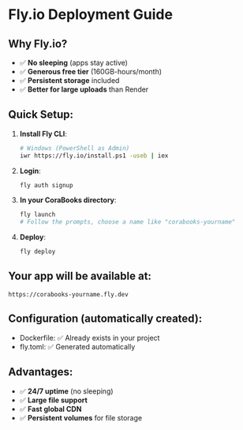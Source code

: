 # Fly.io Deployment Guide

## Why Fly.io?
- ✅ **No sleeping** (apps stay active)
- ✅ **Generous free tier** (160GB-hours/month)
- ✅ **Persistent storage** included
- ✅ **Better for large uploads** than Render

## Quick Setup:

1. **Install Fly CLI**:
   ```bash
   # Windows (PowerShell as Admin)
   iwr https://fly.io/install.ps1 -useb | iex
   ```

2. **Login**:
   ```bash
   fly auth signup
   ```

3. **In your CoraBooks directory**:
   ```bash
   fly launch
   # Follow the prompts, choose a name like "corabooks-yourname"
   ```

4. **Deploy**:
   ```bash
   fly deploy
   ```

## Your app will be available at:
`https://corabooks-yourname.fly.dev`

## Configuration (automatically created):
- Dockerfile: ✅ Already exists in your project
- fly.toml: ✅ Generated automatically

## Advantages:
- ✅ **24/7 uptime** (no sleeping)
- ✅ **Large file support**
- ✅ **Fast global CDN**
- ✅ **Persistent volumes** for file storage